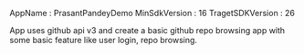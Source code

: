 AppName : PrasantPandeyDemo
MinSdkVersion : 16
TragetSDKVersion : 26

App uses github api v3 and create a basic github repo browsing app with some basic feature like user login, repo browsing.
